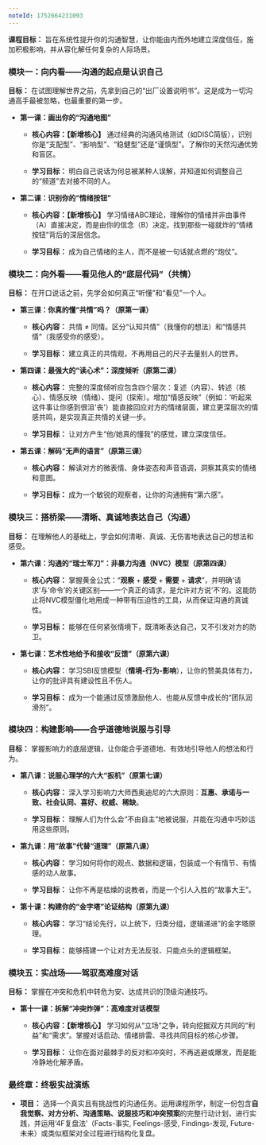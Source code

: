 ```yaml
---
noteId: 1752664231093
---
```



**课程目标：** 旨在系统性提升你的沟通智慧，让你能由内而外地建立深度信任，施加积极影响，并从容化解任何复杂的人际场景。

### 模块一：向内看——沟通的起点是认识自己

**目标：** 在试图理解世界之前，先拿到自己的“出厂设置说明书”。这是成为一切沟通高手最被忽略，也最重要的第一步。

- **第一课：画出你的“沟通地图”**
    
    - **核心内容：【新增核心】** 通过经典的沟通风格测试（如DISC简版），识别你是“支配型”、“影响型”、“稳健型”还是“谨慎型”。了解你的天然沟通优势和盲区。
        
    - **学习目标：** 明白自己说话为何总被某种人误解，并知道如何调整自己的“频道”去对接不同的人。
        
- **第二课：识别你的“情绪按钮”**
    
    - **核心内容：【新增核心】** 学习情绪ABC理论，理解你的情绪并非由事件（A）直接决定，而是由你的信念（B）决定。找到那些一碰就炸的“情绪按钮”背后的深层信念。
        
    - **学习目标：** 成为自己情绪的主人，而不是被一句话就点燃的“炮仗”。
        

### 模块二：向外看——看见他人的“底层代码”（共情）

**目标：** 在开口说话之前，先学会如何真正“听懂”和“看见”一个人。

- **第三课：你真的懂“共情”吗？（原第一课）**
    
    - **核心内容：** 共情 ≠ 同情。区分“认知共情”（我懂你的想法）和“情感共情”（我感受你的感受）。
        
    - **学习目标：** 建立真正的共情观，不再用自己的尺子去量别人的世界。
        
- **第四课：最强大的“读心术”：深度倾听（原第二课）**
    
    - **核心内容：** 完整的深度倾听应包含四个层次：复述（内容）、转述（核心）、情感反映（情绪）、提问（探索）。增加“情感反映”（例如：‘听起来这件事让你感到很沮'丧’）能直接回应对方的情绪层面，建立更深层次的情感共鸣，是实现真正共情的关键一步。
        
    - **学习目标：** 让对方产生“他/她真的懂我”的感觉，建立深度信任。
        
- **第五课：解码“无声的语言”（原第三课）**
    
    - **核心内容：** 解读对方的微表情、身体姿态和声音语调，洞察其真实的情绪和意图。
        
    - **学习目标：** 成为一个敏锐的观察者，让你的沟通拥有“第六感”。
        

### 模块三：搭桥梁——清晰、真诚地表达自己（沟通）

**目标：** 在理解他人的基础上，学会如何清晰、真诚、无伤害地表达自己的想法和感受。

- **第六课：沟通的“瑞士军刀”：非暴力沟通（NVC）模型（原第四课）**
    
    - **核心内容：** 掌握黄金公式：“**观察** + **感受** + **需要** + **请求**”，并明确‘请求’与‘命令’的关键区别——一个真正的请求，是允许对方说‘不’的。这能防止将NVC模型僵化地用成一种带有压迫性的工具，从而保证沟通的真诚性。
        
    - **学习目标：** 能够在任何紧张情境下，既清晰表达自己，又不引发对方的防卫。
        
- **第七课：艺术性地给予和接收“反馈”（原第六课）**
    
    - **核心内容：** 学习SBI反馈模型（**情境-行为-影响**），让你的赞美具体有力，让你的批评具有建设性且不伤人。
        
    - **学习目标：** 成为一个能通过反馈激励他人、也能从反馈中成长的“团队润滑剂”。
        

### 模块四：构建影响——合乎道德地说服与引导

**目标：** 掌握影响力的底层逻辑，让你能合乎道德地、有效地引导他人的想法和行为。

- **第八课：说服心理学的六大“扳机”（原第七课）**
    
    - **核心内容：** 深入学习影响力大师西奥迪尼的六大原则：**互惠、承诺与一致、社会认同、喜好、权威、稀缺**。
        
    - **学习目标：** 理解人们为什么会“不由自主”地被说服，并能在沟通中巧妙运用这些原则。
        
- **第九课：用“故事”代替“道理”（原第八课）**
    
    - **核心内容：** 学习如何将你的观点、数据和逻辑，包装成一个有情节、有情感的动人故事。
        
    - **学习目标：** 让你不再是枯燥的说教者，而是一个引人入胜的“故事大王”。
        
- **第十课：构建你的“金字塔”论证结构（原第九课）**
    
    - **核心内容：** 学习“结论先行，以上统下，归类分组，逻辑递进”的金字塔原理。
        
    - **学习目标：** 能够搭建一个让对方无法反驳、只能点头的逻辑框架。
        

### 模块五：实战场——驾驭高难度对话

**目标：** 掌握在冲突和危机中转危为安、达成共识的顶级沟通技巧。

- **第十一课：拆解“冲突炸弹”：高难度对话模型**
    
    - **核心内容：【新增核心】** 学习如何从“立场”之争，转向挖掘双方共同的“利益”和“需求”。掌握对话启动、情绪排雷、寻找共同目标的核心步骤。
        
    - **学习目标：** 让你在面对最棘手的反对和冲突时，不再逃避或爆发，而是能冷静地化解矛盾。
        

### 最终章：终极实战演练

- **项目：** 选择一个真实且有挑战性的沟通任务。运用课程所学，制定一份包含**自我觉察、对方分析、沟通策略、说服技巧和冲突预案**的完整行动计划，进行实践，并运用‘4F复盘法’（Facts-事实, Feelings-感受, Findings-发现, Future-未来）或类似框架对全过程进行结构化复盘。